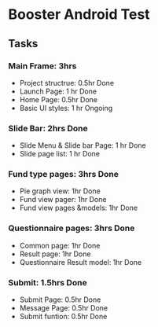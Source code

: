 # Booster Android Test 

## Tasks

### Main Frame: 3hrs
* Project structrue: 0.5hr Done
* Launch Page: 1 hr Done
* Home Page: 0.5hr Done 
* Basic UI styles: 1 hr Ongoing

### Slide Bar: 2hrs Done
* Slide Menu & Slide bar Page: 1 hr Done
* Slide page list: 1 hr Done

### Fund type pages: 3hrs Done
+ Pie graph view: 1hr Done
+ Fund view pager: 1hr Done
+ Fund view pages &models: 1hr Done

### Questionnaire pages: 3hrs Done
+ Common page: 1hr Done
+ Result page: 1hr Done
+ Questionnaire Result model: 1hr Done

### Submit: 1.5hrs Done
+ Submit Page: 0.5hr Done
+ Message Page: 0.5hr Done
+ Submit funtion: 0.5hr Done

